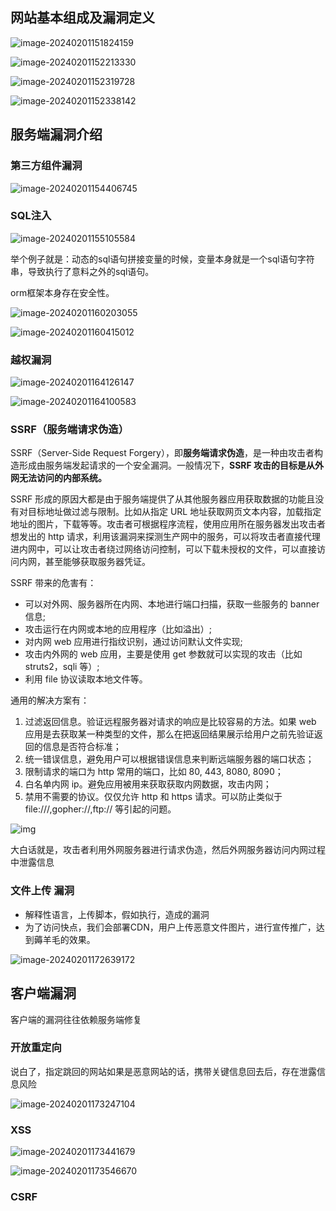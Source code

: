 ## 网站基本组成及漏洞定义

![image-20240201151824159](网站常见安全漏洞.assets/image-20240201151824159.png)

![image-20240201152213330](网站常见安全漏洞.assets/image-20240201152213330.png)

![image-20240201152319728](网站常见安全漏洞.assets/image-20240201152319728.png)

![image-20240201152338142](网站常见安全漏洞.assets/image-20240201152338142.png)

## 服务端漏洞介绍

### 第三方组件漏洞

![image-20240201154406745](网站常见安全漏洞.assets/image-20240201154406745.png)

### SQL注入

![image-20240201155105584](网站常见安全漏洞.assets/image-20240201155105584.png)

举个例子就是：动态的sql语句拼接变量的时候，变量本身就是一个sql语句字符串，导致执行了意料之外的sql语句。

orm框架本身存在安全性。

![image-20240201160203055](网站常见安全漏洞.assets/image-20240201160203055.png)

![image-20240201160415012](网站常见安全漏洞.assets/image-20240201160415012.png)

### 越权漏洞

![image-20240201164126147](网站常见安全漏洞.assets/image-20240201164126147.png)

![image-20240201164100583](网站常见安全漏洞.assets/image-20240201164100583.png)

### SSRF（服务端请求伪造）

SSRF（Server-Side Request Forgery），即**服务端请求伪造**，是一种由攻击者构造形成由服务端发起请求的一个安全漏洞。一般情况下，**SSRF 攻击的目标是从外网无法访问的内部系统。**

SSRF 形成的原因大都是由于服务端提供了从其他服务器应用获取数据的功能且没有对目标地址做过滤与限制。比如从指定 URL 地址获取网页文本内容，加载指定地址的图片，下载等等。攻击者可根据程序流程，使用应用所在服务器发出攻击者想发出的 http 请求，利用该漏洞来探测生产网中的服务，可以将攻击者直接代理进内网中，可以让攻击者绕过网络访问控制，可以下载未授权的文件，可以直接访问内网，甚至能够获取服务器凭证。

SSRF 带来的危害有：

- 可以对外网、服务器所在内网、本地进行端口扫描，获取一些服务的 banner 信息;
- 攻击运行在内网或本地的应用程序（比如溢出）;
- 对内网 web 应用进行指纹识别，通过访问默认文件实现;
- 攻击内外网的 web 应用，主要是使用 get 参数就可以实现的攻击（比如 struts2，sqli 等）;
- 利用 file 协议读取本地文件等。

通用的解决方案有：

1. 过滤返回信息。验证远程服务器对请求的响应是比较容易的方法。如果 web 应用是去获取某一种类型的文件，那么在把返回结果展示给用户之前先验证返回的信息是否符合标准；
2. 统一错误信息，避免用户可以根据错误信息来判断远端服务器的端口状态；
3. 限制请求的端口为 http 常用的端口，比如 80, 443, 8080, 8090；
4. 白名单内网 ip。避免应用被用来获取获取内网数据，攻击内网；
5. 禁用不需要的协议。仅仅允许 http 和 https 请求。可以防止类似于file:///,gopher://,ftp:// 等引起的问题。

![img](网站常见安全漏洞.assets/27e9859f85d8462eb9461ce215e6f78a~tplv-k3u1fbpfcp-zoom-in-crop-mark:1512:0:0:0.awebp)

大白话就是，攻击者利用外网服务器进行请求伪造，然后外网服务器访问内网过程中泄露信息

### 文件上传 漏洞

+ 解释性语言，上传脚本，假如执行，造成的漏洞
+ 为了访问快点，我们会部署CDN，用户上传恶意文件图片，进行宣传推广，达到薅羊毛的效果。

![image-20240201172639172](网站常见安全漏洞.assets/image-20240201172639172.png)

## 客户端漏洞

客户端的漏洞往往依赖服务端修复

### 开放重定向

说白了，指定跳回的网站如果是恶意网站的话，携带关键信息回去后，存在泄露信息风险

![image-20240201173247104](网站常见安全漏洞.assets/image-20240201173247104.png)

### XSS

![image-20240201173441679](网站常见安全漏洞.assets/image-20240201173441679.png)

![image-20240201173546670](网站常见安全漏洞.assets/image-20240201173546670.png)

### CSRF





































